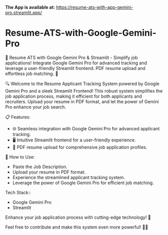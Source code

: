 **The App is available at:** https://resume-ats-with-app-gemini-pro.streamlit.app/

# Resume-ATS-with-Google-Gemini-Pro

🚀 Resume ATS with Google Gemini Pro &amp; Streamlit - Simplify job applications! Integrate Google Gemini Pro for advanced tracking and leverage a user-friendly Streamlit frontend. PDF resume upload and effortless job matching. 🌟

🔍 Welcome to the Resume Applicant Tracking System powered by Google Gemini Pro and a sleek Streamlit Frontend! This robust system simplifies the job application process, making it efficient for both applicants and recruiters. Upload your resume in PDF format, and let the power of Gemini Pro enhance your job search.

📋 Features:
- 🌐 Seamless integration with Google Gemini Pro for advanced applicant tracking.
- 🖥️ Intuitive Streamlit frontend for a user-friendly experience.
- 📄 PDF resume upload for comprehensive job application profiles.

🚀 How to Use:
- Paste the Job Description.
- Upload your resume in PDF format.
- Experience the streamlined applicant tracking system.
- Leverage the power of Google Gemini Pro for efficient job matching.


Tech Stack::
- Google Gemini Pro
- Streamlit

Enhance your job application process with cutting-edge technology! 🌟


Feel free to contribute and make this system even more powerful! 🤝🚀
